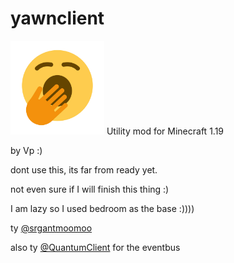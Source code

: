 # yawnclient
<img style='width:150px; height:150px;' src="https://github.com/HerraVp/yawnclient/blob/main/src/main/resources/assets/yawnclient/yawn.png?raw=true"/>
Utility mod for Minecraft 1.19

by Vp :)

dont use this, its far from ready yet.

not even sure if I will finish this thing :)

I am lazy so I used bedroom as the base :))))

ty [@srgantmoomoo](https://github.com/srgantmoomoo)

also ty [@QuantumClient](https://github.com/QuantumClient/Energy) for the eventbus
